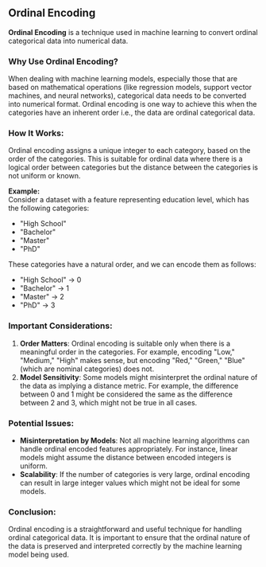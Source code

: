 ## Ordinal Encoding
**Ordinal Encoding** is a technique used in machine learning to convert ordinal categorical data into numerical data. 

### Why Use Ordinal Encoding?
When dealing with machine learning models, especially those that are based on mathematical operations (like regression models, support vector machines, and neural networks), categorical data needs to be converted into numerical format. Ordinal encoding is one way to achieve this when the categories have an inherent order i.e., the data are ordinal categorical data.

### How It Works:
Ordinal encoding assigns a unique integer to each category, based on the order of the categories. This is suitable for ordinal data where there is a logical order between categories but the distance between the categories is not uniform or known.

**Example:**  
Consider a dataset with a feature representing education level, which has the following categories:
- "High School"
- "Bachelor"
- "Master"
- "PhD"

These categories have a natural order, and we can encode them as follows:
- "High School" -> 0
- "Bachelor" -> 1
- "Master" -> 2
- "PhD" -> 3

### Important Considerations:
1. **Order Matters**: Ordinal encoding is suitable only when there is a meaningful order in the categories. For example, encoding "Low," "Medium," "High" makes sense, but encoding "Red," "Green," "Blue" (which are nominal categories) does not.
2. **Model Sensitivity**: Some models might misinterpret the ordinal nature of the data as implying a distance metric. For example, the difference between 0 and 1 might be considered the same as the difference between 2 and 3, which might not be true in all cases.

### Potential Issues:
- **Misinterpretation by Models**: Not all machine learning algorithms can handle ordinal encoded features appropriately. For instance, linear models might assume the distance between encoded integers is uniform.
- **Scalability**: If the number of categories is very large, ordinal encoding can result in large integer values which might not be ideal for some models.

### Conclusion:
Ordinal encoding is a straightforward and useful technique for handling ordinal categorical data. It is important to ensure that the ordinal nature of the data is preserved and interpreted correctly by the machine learning model being used.